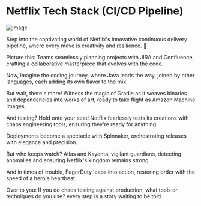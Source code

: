# Netflix Tech Stack (CI/CD Pipeline)

![image](https://github.com/devops-manitechy/Netflix-Tech-Stack/assets/70797344/42f8ef73-23f8-4ede-9310-a917db99341b)


Step into the captivating world of Netflix's innovative continuous delivery pipeline, where every move is creativity and resilience. 🌟

Picture this: Teams seamlessly planning projects with JIRA and Confluence, crafting a collaborative masterpiece that evolves with the code.

Now, imagine the coding journey, where Java leads the way, joined by other languages, each adding its own flavor to the mix.

But wait, there's more! Witness the magic of Gradle as it weaves binaries and dependencies into works of art, ready to take flight as Amazon Machine Images.

And testing? Hold onto your seat! Netflix fearlessly tests its creations with chaos engineering tools, ensuring they're ready for anything.

Deployments become a spectacle with Spinnaker, orchestrating releases with elegance and precision.

But who keeps watch? Atlas and Kayenta, vigilant guardians, detecting anomalies and ensuring Netflix's kingdom remains strong.

And in times of trouble, PagerDuty leaps into action, restoring order with the speed of a hero's heartbeat.

Over to you: If you do chaos testing against production, what tools or techniques do you use? every step is a story waiting to be told.
